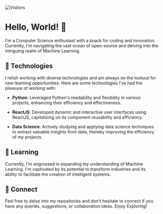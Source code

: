 ![Visitors](https://api.visitorbadge.io/api/daily?path=https%3A%2F%2Fgithub.com%2FGardeaIndustries&label=Visitors%20so%20far&countColor=%23263759&style=plastic&labelStyle=upper)

# Hello, World! 👋

I'm a Computer Science enthusiast with a knack for coding and innovation. Currently, I'm navigating the vast ocean of open-source and delving into the intriguing realm of Machine Learning.

## 🔭 Technologies

I relish working with diverse technologies and am always on the lookout for new learning opportunities. Here are some technologies I've had the pleasure of working with:

- **Python**: Leveraged Python's readability and flexibility in various projects, enhancing their efficiency and effectiveness.

- **ReactJS**: Developed dynamic and interactive user interfaces using ReactJS, capitalizing on its component reusability and efficiency.

- **Data Science**: Actively studying and applying data science techniques to extract valuable insights from data, thereby improving the efficiency of my projects.

## 🌱 Learning

Currently, I'm engrossed in expanding my understanding of Machine Learning. I'm captivated by its potential to transform industries and its ability to facilitate the creation of intelligent systems.

## 🤝 Connect

Feel free to delve into my repositories and don't hesitate to connect if you have any queries, suggestions, or collaboration ideas.
Enjoy Exploring!


